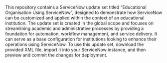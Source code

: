 
This repository contains a ServiceNow update set titled “Educational Organisation Using ServiceNow”, designed to demonstrate how ServiceNow can be customized and applied within the context of an educational institution. The update set is created in the global scope and focuses on streamlining academic and administrative processes by providing a foundation for automation, workflow management, and service delivery. It can serve as a base configuration for institutions looking to enhance their operations using ServiceNow. To use this update set, download the provided XML file, import it into your ServiceNow instance, and then preview and commit the changes for deployment.
